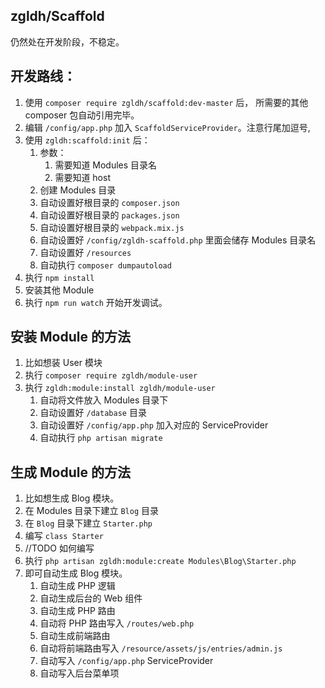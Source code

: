 ## zgldh/Scaffold

仍然处在开发阶段，不稳定。

## 开发路线：

1. 使用 `composer require zgldh/scaffold:dev-master` 后， 所需要的其他 composer
 包自动引用完毕。
2. 编辑 `/config/app.php` 加入 `ScaffoldServiceProvider`。注意行尾加逗号,
3. 使用 `zgldh:scaffold:init` 后：
    1. 参数：
        1. 需要知道 Modules 目录名
        2. 需要知道 host    
    1. 创建 Modules 目录
    2. 自动设置好根目录的 `composer.json`
    3. 自动设置好根目录的 `packages.json` 
    4. 自动设置好根目录的 `webpack.mix.js`
    5. 自动设置好 `/config/zgldh-scaffold.php` 里面会储存 Modules 目录名
    6. 自动设置好 `/resources`
    7. 自动执行 `composer dumpautoload`
5. 执行 `npm install`
7. 安装其他 Module
7. 执行 `npm run watch` 开始开发调试。

## 安装 Module 的方法

1. 比如想装 User 模块
2. 执行 `composer require zgldh/module-user`
3. 执行  `zgldh:module:install zgldh/module-user`
    1. 自动将文件放入 Modules 目录下
    2. 自动设置好 `/database` 目录
    3. 自动设置好 `/config/app.php` 加入对应的 ServiceProvider
    4. 自动执行 `php artisan migrate`
    
## 生成 Module 的方法

1. 比如想生成 Blog 模块。
2. 在 Modules 目录下建立 `Blog` 目录
3. 在 `Blog` 目录下建立 `Starter.php`
4. 编写 `class Starter` 
5. //TODO 如何编写
6. 执行 `php artisan zgldh:module:create Modules\Blog\Starter.php`
7. 即可自动生成 Blog 模块。
    1. 自动生成 PHP 逻辑
    2. 自动生成后台的 Web 组件
    3. 自动生成 PHP 路由
    4. 自动将 PHP 路由写入 `/routes/web.php` 
    5. 自动生成前端路由
    6. 自动将前端路由写入 `/resource/assets/js/entries/admin.js`
    7. 自动写入 `/config/app.php` ServiceProvider
    8. 自动写入后台菜单项